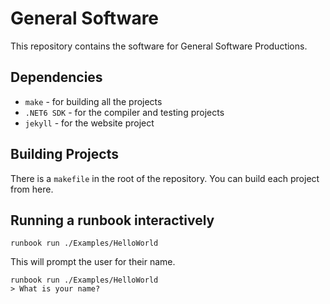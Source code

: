 # General Software 

This repository contains the software for General Software Productions.

## Dependencies

* `make` - for building all the projects
* `.NET6 SDK` - for the compiler and testing projects
* `jekyll` - for the website project

## Building Projects

There is a `makefile` in the root of the repository. You can build each 
project from here.

## Running a runbook interactively

```
runbook run ./Examples/HelloWorld
```

This will prompt the user for their name. 

```
runbook run ./Examples/HelloWorld
> What is your name? 
```




